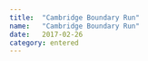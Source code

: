 ```yaml
---
title:  "Cambridge Boundary Run"
name:   "Cambridge Boundary Run"
date:   2017-02-26
category: entered
---
```

